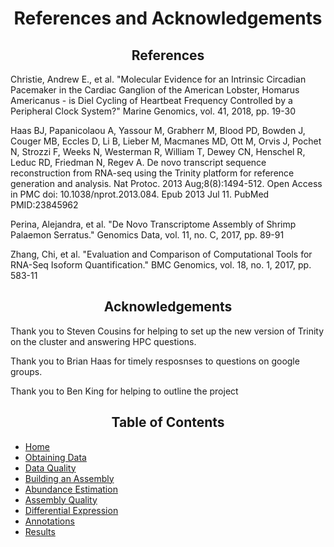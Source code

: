 <h1 align="center">References and Acknowledgements</h1>

<h2 align="center">References</h2>

<p>Christie, Andrew E., et al. "Molecular Evidence for an Intrinsic Circadian Pacemaker in the Cardiac Ganglion of the American Lobster, Homarus Americanus - is Diel Cycling of Heartbeat Frequency Controlled by a Peripheral Clock System?" Marine Genomics, vol. 41, 2018, pp. 19-30</p>

<p>Haas BJ, Papanicolaou A, Yassour M, Grabherr M, Blood PD, Bowden J, Couger MB, Eccles D, Li B, Lieber M, Macmanes MD, Ott M, Orvis J, Pochet N, Strozzi F, Weeks N, Westerman R, William T, Dewey CN, Henschel R, Leduc RD, Friedman N, Regev A. De novo transcript sequence reconstruction from RNA-seq using the Trinity platform for reference generation and analysis. Nat Protoc. 2013 Aug;8(8):1494-512. Open Access in PMC doi: 10.1038/nprot.2013.084. Epub 2013 Jul 11. PubMed PMID:23845962</p>

<p>Perina, Alejandra, et al. "De Novo Transcriptome Assembly of Shrimp Palaemon Serratus." Genomics Data, vol. 11, no. C, 2017, pp. 89-91</p>

<p>Zhang, Chi, et al. "Evaluation and Comparison of Computational Tools for RNA-Seq Isoform Quantification." BMC Genomics, vol. 18, no. 1, 2017, pp. 583-11</p>

<h2 align="center">Acknowledgements</h2>

<p>Thank you to Steven Cousins for helping to set up the new version of Trinity on the cluster and answering HPC questions.</p>

<p>Thank you to Brian Haas for timely resposnses to questions on google groups.</p>

<p>Thank you to Ben King for helping to outline the project</p>

<h2 align="center">Table of Contents</h2>

* [Home](README.md)
* [Obtaining Data](data.md)
* [Data Quality](dataqc.md)
* [Building an Assembly](assembly.md)
* [Abundance Estimation](abundance.md)
* [Assembly Quality](assemblyqc.md)
* [Differential Expression](DE.md)
* [Annotations](annotations.md)
* [Results](results.md)
